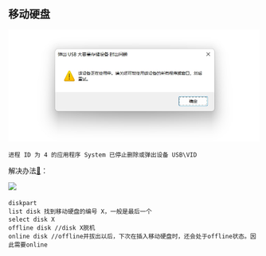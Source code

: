 

## 移动硬盘

![](./src/20250410191646.png)

```shell
进程 ID 为 4 的应用程序 System 已停止删除或弹出设备 USB\VID
```

解决办法[🔗](https://blog.csdn.net/m0_54706625/article/details/131902647)：

![](./src/lXIDdKisiF.gif)


```shell
diskpart
list disk 找到移动硬盘的编号 X，一般是最后一个
select disk X
offline disk //disk X脱机
online disk //offline并拔出以后，下次在插入移动硬盘时，还会处于offline状态。因此需要online
```


